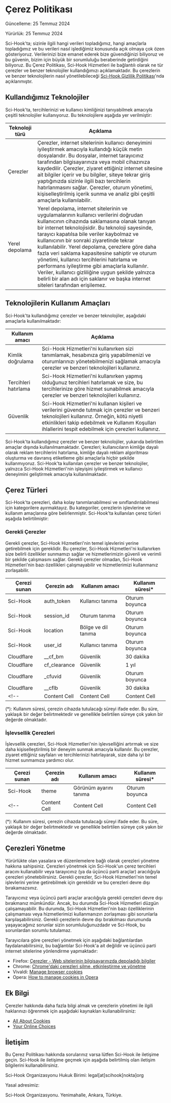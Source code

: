 # Çerez Politikası

Güncelleme: 25 Temmuz 2024

Yürürlük: 25 Temmuz 2024

Sci-Hook'ta; sizinle ilgili hangi verileri topladığımız, hangi amaçlarla topladığımız ve bu verileri nasıl işlediğimiz konusunda açık olmaya çok özen gösteriyoruz. Verilerinizi bize emanet ederek bize güvendiğinizi biliyoruz ve bu güvenin, bizim için büyük bir sorumluluğu beraberinde getirdiğini biliyoruz. Bu Çerez Politikası, Sci-Hook Hizmetleri ile bağlantılı olarak ne tür çerezler ve benzer teknolojiler kullandığımızı açıklamaktadır. Bu çerezlerin ve benzer teknolojilerin nasıl yönetilebileceği [Sci-Hook Gizlilik Politikası](https://policies.scihook.org/privacy-policy)'nda açıklanmıştır.

## Kullandığımız Teknolojiler

Sci-Hook'ta, tercihlerinizi ve kullanıcı kimliğinizi tanıyabilmek amacıyla çeşitli teknolojiler kullanıyoruz. Bu teknolojilere aşağıda yer verilmiştir:

| Teknoloji türü  | Açıklama |
| ------------- | ------------- |
| Çerezler  | Çerezler, internet sitelerinin kullanıcı deneyimini iyileştirmek amacıyla kullandığı küçük metin dosyalarıdır. Bu dosyalar, internet tarayıcınız tarafından bilgisayarınıza veya mobil cihazınıza kaydedilir. Çerezler, ziyaret ettiğiniz internet sitesine ait bilgiler içerir ve bu bilgiler, siteye tekrar giriş yaptığınızda sizinle ilgili bazı tercihlerin hatırlanmasını sağlar. Çerezler, oturum yönetimi, kişiselleştirilmiş içerik sunma ve analiz gibi çeşitli amaçlarla kullanılabilir.  |
| Yerel depolama  | Yerel depolama, internet sitelerinin ve uygulamalarının kullanıcı verilerini doğrudan kullanıcının cihazında saklamasına olanak tanıyan bir internet teknolojisidir. Bu teknoloji sayesinde, tarayıcı kapatılsa bile veriler kaybolmaz ve kullanıcının bir sonraki ziyaretinde tekrar kullanılabilir. Yerel depolama, çerezlere göre daha fazla veri saklama kapasitesine sahiptir ve oturum yönetimi, kullanıcı tercihlerini hatırlama ve performans iyileştirme gibi amaçlarla kullanılır. Veriler, kullanıcı gizliliğine uygun şekilde yalnızca belirli bir alan adı için saklanır ve başka internet siteleri tarafından erişilemez.  |

## Teknolojilerin Kullanım Amaçları

Sci-Hook'ta kullandığımız çerezler ve benzer teknolojiler, aşağıdaki amaçlarla kullanılmaktadır:

| Kullanım amacı  | Açıklama |
| ------------- | ------------- |
| Kimlik doğrulama  | Sci-Hook Hizmetleri'ni kullanırken sizi tanımlamak, hesabınıza giriş yapabilmenizi ve oturumlarınızı yönetebilmenizi sağlamak amacıyla çerezler ve benzeri teknolojileri kullanırız.  |
| Tercihleri hatırlama  | Sci-Hook Hizmetleri'ni kullanırken yapmış olduğunuz tercihleri hatırlamak ve size, bu tercihlerinize göre hizmet sunabilmek amacıyla çerezler ve benzeri teknolojileri kullanırız.  |
| Güvenlik  | Sci-Hook Hizmetleri'ni kullanan kişileri ve verilerini güvende tutmak için çerezler ve benzeri teknolojileri kullanırız. Örneğin, kötü niyetli etkinlikleri takip edebilmek ve Kullanım Koşulları ihlallerini tespit edebilmek için çerezleri kullanırız. |

Sci-Hook'ta kullandığımız çerezler ve benzer teknolojiler, yukarıda belirtilen amaçlar dışında kullanılmamaktadır. Çerezleri; kullanıcıların kimliğe dayalı olarak reklam tercihlerini hatırlama, kimliğe dayalı reklam algoritması oluşturma ve davranış etiketleme gibi amaçlarla hiçbir şekilde kullanmıyoruz. Sci-Hook'ta kullanılan çerezler ve benzer teknolojiler, yalnızca Sci-Hook Hizmetleri'nin işleyişini iyileştirmek ve kullanıcı deneyimini geliştirmek amacıyla kullanılmaktadır.

## Çerez Türleri

Sci-Hook'ta çerezleri, daha kolay tanımlanabilmesi ve sınıflandırılabilmesi için kategorilere ayırmaktayız. Bu kategoriler, çerezlerin işlevlerine ve kullanım amaçlarına göre belirlenmiştir. Sci-Hook'ta kullanılan çerez türleri aşağıda belirtilmiştir:

### Gerekli Çerezler

Gerekli çerezler, Sci-Hook Hizmetleri'nin temel işlevlerini yerine getirebilmek için gereklidir. Bu çerezler, Sci-Hook Hizmetleri'ni kullanırken size belirli özellikler sunmamızı sağlar ve hizmetlerimizin güvenli ve verimli bir şekilde çalışmasını sağlar. Gerekli çerezler olmadan, Sci-Hook Hizmetleri'nin bazı özellikleri çalışmayabilir ve hizmetlerimizi kullanmanız zorlaşabilir.

| Çerezi sunan  | Çerezin adı | Kullanım amacı  | Kullanım süresi* | 
| ------------- | ------------- | ------------- | ------------- |
| Sci-Hook  | auth_token  | Kullanıcı tanıma  | Oturum boyunca  |
| Sci-Hook  | session_id  | Oturum tanıma  | Oturum boyunca  |
| Sci-Hook  | location  | Bölge ve dil tanıma  | Oturum boyunca  |
| Sci-Hook  | user_id  | Kullanıcı tanıma  | Oturum boyunca  |
| Cloudflare  | __cf_bm  | Güvenlik  | 30 dakika  |
| Cloudflare  | cf_clearance  | Güvenlik  | 1 yıl  |
| Cloudflare  | _cfuvid  | Güvenlik  | Oturum boyunca  |
| Cloudflare  | __cflb  | Güvenlik  | 30 dakika  |
<!-- | Content Cell  | Content Cell  | Content Cell  | Content Cell  | -->

(*): Kullanım süresi, çerezin cihazda tutulacağı süreyi ifade eder. Bu süre, yaklaşık bir değer belirtmektedir ve genellikle belirtilen süreye çok yakın bir değerde olmaktadır.

### İşlevsellik Çerezleri

İşlevsellik çerezleri, Sci-Hook Hizmetleri'nin işlevselliğini artırmak ve size daha kişiselleştirilmiş bir deneyim sunmak amacıyla kullanılır. Bu çerezler, ziyaret ettiğiniz sayfaları ve tercihlerinizi hatırlayarak, size daha iyi bir hizmet sunmamıza yardımcı olur.

| Çerezi sunan  | Çerezin adı | Kullanım amacı  | Kullanım süresi* | 
| ------------- | ------------- | ------------- | ------------- |
| Sci-Hook  | theme  | Görünüm ayarını tanıma  | Oturum boyunca  |
<!-- | Content Cell  | Content Cell  | Content Cell  | Content Cell  | -->

(*): Kullanım süresi, çerezin cihazda tutulacağı süreyi ifade eder. Bu süre, yaklaşık bir değer belirtmektedir ve genellikle belirtilen süreye çok yakın bir değerde olmaktadır.

<!-- ### Analiz ve Performans Çerezleri

Analiz ve performans çerezleri, Sci-Hook Hizmetleri'nin performansını ölçmek, hizmetlerimizi geliştirmek ve kullanıcı deneyimini iyileştirmek amacıyla kullanılır. Bu çerezler, ziyaretçi trafiğini analiz etmek, hangi sayfaların en çok ziyaret edildiğini belirlemek ve hata ayıklama gibi işlemleri gerçekleştirmek için kullanılır.

| Çerezi sunan  | Çerezin adı | Kullanım amacı  | Kullanım süresi* | 
| ------------- | ------------- | ------------- | ------------- |
| Content Cell  | Content Cell  | Content Cell  | Content Cell  |
| Content Cell  | Content Cell  | Content Cell  | Content Cell  |

(*): Kullanım süresi, çerezin cihazda tutulacağı süreyi ifade eder. Bu süre, yaklaşık bir değer belirtmektedir ve genellikle belirtilen süreye çok yakın bir değerde olmaktadır. -->

## Çerezleri Yönetme

Yürürlükte olan yasalara ve düzenlemelere bağlı olarak çerezleri yönetme hakkına sahipsiniz. Çerezleri yönetmek için Sci-Hook'un çerez tercihleri aracını kullanabilir veya tarayıcınız (ya da üçüncü parti araçlar) aracılığıyla çerezleri yönetebilirsiniz. Gerekli çerezler, Sci-Hook Hizmetleri'nin temel işlevlerini yerine getirebilmek için gereklidir ve bu çerezleri devre dışı bırakamazsınız.

Tarayıcınız veya üçüncü parti araçlar aracılığıyla gerekli çerezleri devre dışı bırakmanız mümkündür. Ancak, bu durumda Sci-Hook Hizmetleri düzgün çalışamayabilir. Bu durumda, Sci-Hook Hizmetleri'nin bazı özelliklerinin çalışmaması veya hizmetlerimizi kullanmanızın zorlaşması gibi sorunlarla karşılaşabilirsiniz. Gerekli çerezlerin devre dışı bırakılması durumunda yaşayacağınız sorunlar sizin sorumluluğunuzdadır ve Sci-Hook, bu sorunlardan sorumlu tutulamaz.

Tarayıcılara göre çerezleri yönetmek için aşağıdaki bağlantılardan faydalanabilirsiniz, bu bağlantılar Sci-Hook'a ait değildir ve üçüncü parti internet sitelerine yönlendirme yapmaktadır:

+ Firefox: [Çerezler - Web sitelerinin bilgisayarınızda depoladığı bilgiler](https://support.mozilla.org/tr/kb/cerezler-web-sitelerinin-bilgisayarinizda-depoladi)
+ Chrome: [Chrome'daki çerezleri silme, etkinleştirme ve yönetme](https://support.google.com/chrome/answer/95647?hl=tr)
+ Vivaldi: [Manage browser cookies](https://help.vivaldi.com/desktop/privacy/cookies/)
+ Opera: [How to manage cookies in Opera](https://blogs.opera.com/news/2015/08/how-to-manage-cookies-in-opera/)

## Ek Bilgi

Çerezler hakkında daha fazla bilgi almak ve çerezlerin yönetimi ile ilgili haklarınızı öğrenmek için aşağıdaki kaynakları kullanabilirsiniz:

+ [All About Cookies](https://allaboutcookies.org/)
+ [Your Online Choices](https://youronlinechoices.eu/)

## İletişim

Bu Çerez Politikası hakkında sorularınız varsa lütfen Sci-Hook ile iletişime geçin. Sci-Hook ile iletişime geçmek için aşağıda belirtilmiş olan iletişim bilgilerini kullanabilirsiniz.

Sci-Hook Organizasyonu Hukuk Birimi: legal[at]scihook[nokta]org

Yasal adresimiz:

Sci-Hook Organizasyonu. Yenimahalle, Ankara, Türkiye.